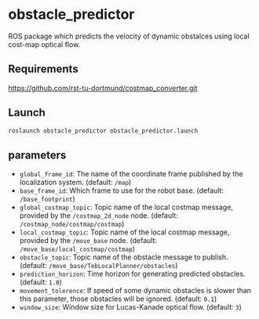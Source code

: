 # obstacle_predictor
ROS package which predicts the velocity of dynamic obstalces using local cost-map optical flow.


## Requirements
https://github.com/rst-tu-dortmund/costmap_converter.git

## Launch
```bash
roslaunch obstacle_predictor obstacle_predictor.launch
```

## parameters
- ```global_frame_id```: The name of the coordinate frame published by the localization system. (default: ```/map```)
- ```base_frame_id```: Which frame to use for the robot base. (default: ```/base_footprint```)
- ```global_costmap_topic```: Topic name of the local costmap message, provided by the ```/costmap_2d_node``` node. (default: ```/costmap_node/costmap/costmap```)
- ```local_costmap_topic```: Topic name of the local costmap message, provided by the ```/move_base``` node. (default: ```/move_base/local_costmap/costmap```)
- ```obstacle_topic```: Topic name of the obstacle message to publish. (default: ```/move_base/TebLocalPlanner/obstacles```)
- ```prediction_horizon```: Time horizon for generating predicted obstacles. (default: ```1.0```)
- ```movement_tolerence```: If speed of some dynamic obstacles is slower than this parameter, those obstacles will be ignored. (default: ```0.1```)
- ```window_size```: Window size for Lucas-Kanade optical flow. (default: ```3```)
